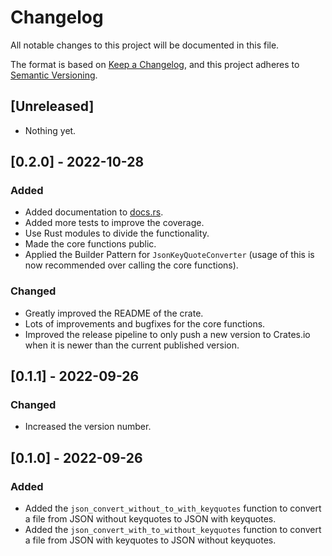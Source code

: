# Changelog
All notable changes to this project will be documented in this file.

The format is based on [Keep a Changelog](https://keepachangelog.com/en/1.0.0/),
and this project adheres to [Semantic Versioning](https://semver.org/spec/v2.0.0.html).

## [Unreleased]
- Nothing yet.

## [0.2.0] - 2022-10-28
### Added
- Added documentation to [docs.rs](https://docs.rs/json_keyquotes_convert).
- Added more tests to improve the coverage.
- Use Rust modules to divide the functionality.
- Made the core functions public.
- Applied the Builder Pattern for `JsonKeyQuoteConverter` (usage of this is now recommended over calling the core functions).

### Changed
- Greatly improved the README of the crate.
- Lots of improvements and bugfixes for the core functions.
- Improved the release pipeline to only push a new version to Crates.io when it is newer than the current published version.

## [0.1.1] - 2022-09-26
### Changed
- Increased the version number.

## [0.1.0] - 2022-09-26
### Added
- Added the `json_convert_without_to_with_keyquotes` function to convert a file from JSON without keyquotes to JSON with keyquotes.
- Added the `json_convert_with_to_without_keyquotes` function to convert a file from JSON with keyquotes to JSON without keyquotes.